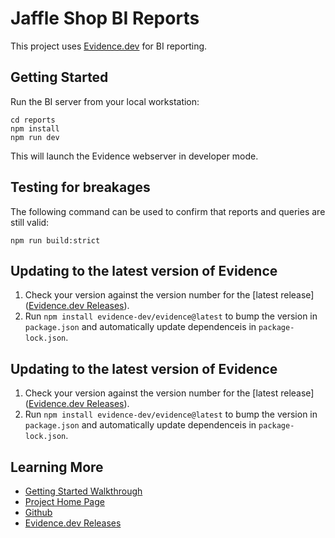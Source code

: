 # Jaffle Shop BI Reports

This project uses [Evidence.dev](https://Evidence.dev) for BI reporting.

## Getting Started

Run the BI server from your local workstation:

```shell
cd reports
npm install
npm run dev
```

This will launch the Evidence webserver in developer mode.

## Testing for breakages

The following command can be used to confirm that reports and queries are still valid:

```console
npm run build:strict
```

## Updating to the latest version of Evidence

1. Check your version against the version number for the [latest release]([Evidence.dev Releases](https://github.com/evidence-dev/evidence/releases)).
2. Run `npm install evidence-dev/evidence@latest` to bump the version in `package.json` and automatically update dependenceis in `package-lock.json`.

## Updating to the latest version of Evidence

1. Check your version against the version number for the [latest release]([Evidence.dev Releases](https://github.com/evidence-dev/evidence/releases)).
2. Run `npm install evidence-dev/evidence@latest` to bump the version in `package.json` and automatically update dependenceis in `package-lock.json`.

## Learning More

- [Getting Started Walkthrough](https://docs.evidence.dev/getting-started/install-evidence)
- [Project Home Page](https://www.evidence.dev)
- [Github](https://github.com/evidence-dev/evidence)
- [Evidence.dev Releases](https://github.com/evidence-dev/evidence/releases)
